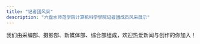 ```yaml
---
title: "记者团风采"
description: "六盘水师范学院计算机科学学院记者团成员风采展示"
---
```


我们由采编部、摄影部、新媒体部、综合部组成，欢迎热爱新闻与创作的你加入！


